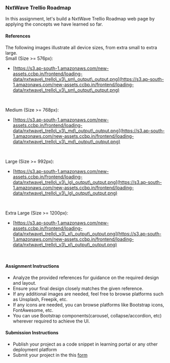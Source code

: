 ### NxtWave Trellio Roadmap

In this assignment, let's build a NxtWave Trellio Roadmap web page by applying the concepts we have learned so far.

#### References

The following images illustrate all device sizes, from extra small to extra large.
<br/>
Small (Size >= 576px):

- [https://s3.ap-south-1.amazonaws.com/new-assets.ccbp.in/frontend/loading-data/nxtwave\_trello\_v3\_sm\_output\_output.png](https://s3.ap-south-1.amazonaws.com/new-assets.ccbp.in/frontend/loading-data/nxtwave\_trello\_v3\_sm\_output\_output.png)

<br/>

Medium (Size >= 768px):

- [https://s3.ap-south-1.amazonaws.com/new-assets.ccbp.in/frontend/loading-data/nxtwave\_trello\_v3\_md\_output\_output.png](https://s3.ap-south-1.amazonaws.com/new-assets.ccbp.in/frontend/loading-data/nxtwave\_trello\_v3\_md\_output\_output.png)

<br/>

Large (Size >= 992px):

- [https://s3.ap-south-1.amazonaws.com/new-assets.ccbp.in/frontend/loading-data/nxtwave\_trello\_v3\_lg\_output\_output.png](https://s3.ap-south-1.amazonaws.com/new-assets.ccbp.in/frontend/loading-data/nxtwave\_trello\_v3\_lg\_output\_output.png)

<br/>

Extra Large (Size >= 1200px):

- [https://s3.ap-south-1.amazonaws.com/new-assets.ccbp.in/frontend/loading-data/nxtwave\_trello\_v3\_xl\_output\_output.png](https://s3.ap-south-1.amazonaws.com/new-assets.ccbp.in/frontend/loading-data/nxtwave\_trello\_v3\_xl\_output\_output.png)

<br/>

#### Assignment Instructions

- Analyze the provided references for guidance on the required design and layout.
- Ensure your final design closely matches the given reference.
- If any additional images are needed, feel free to browse platforms such as Unsplash, Freepik, etc.
- If any icons are needed, you can browse platforms like Bootstrap icons, FontAwesome, etc.
- You can use Bootstrap components(carousel, collapse/accordion, etc) wherever required to achieve the UI.

#### Submission Instructions

- Publish your project as a code snippet in learning portal or any other deployment platform
- Submit your project in the this [form]()